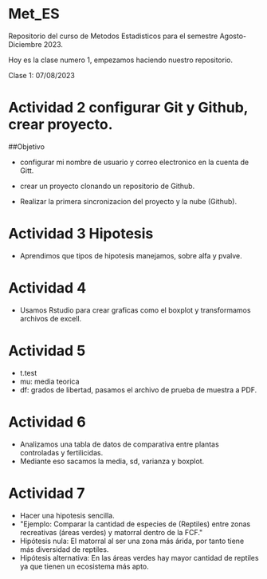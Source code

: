 # Met_ES
Repositorio del curso de Metodos Estadisticos para el semestre Agosto-Diciembre 2023.

Hoy es la clase numero 1, empezamos haciendo nuestro repositorio.

Clase 1: 07/08/2023 

# Actividad 2 configurar Git y Github, crear proyecto. 

##Objetivo 

* configurar mi nombre de usuario y correo electronico en la cuenta de Gitt.

* crear un proyecto clonando un repositorio de Github.

* Realizar la primera sincronizacion del proyecto y la nube (Github).


# Actividad 3 Hipotesis
* Aprendimos que tipos de hipotesis manejamos, sobre alfa y pvalve.

# Actividad 4 
* Usamos Rstudio para crear graficas como el boxplot y transformamos archivos de excell.

# Actividad 5
* t.test 
* mu: media teorica 
* df: grados de libertad, pasamos el archivo de prueba de muestra a PDF.

# Actividad 6
* Analizamos una tabla de datos de comparativa entre plantas controladas y fertilicidas.
* Mediante eso sacamos la media, sd, varianza y boxplot.

# Actividad 7 
* Hacer una hipotesis sencilla. 
* "Ejemplo: Comparar la cantidad de especies de (Reptiles) entre zonas recreativas (áreas verdes) y matorral dentro de la FCF."
* Hipótesis nula: El matorral al ser una zona más árida, por tanto tiene más diversidad de reptiles.
* Hipótesis alternativa: En las áreas verdes hay mayor cantidad de reptiles ya que tienen un ecosistema más apto.



